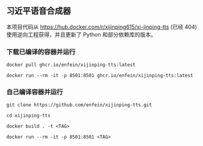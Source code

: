## 习近平语音合成器

本项目代码从 https://hub.docker.com/r/xijinping615/xi-jinping-tts (已经 404) 使用逆向工程获得，并且更新了 Python 和部分依赖库的版本。

### 下载已编译的容器并运行

```shell
docker pull ghcr.io/enfein/xijinping-tts:latest

docker run --rm -it -p 8501:8501 ghcr.io/enfein/xijinping-tts:latest
```

### 自己编译容器并运行

```shell
git clone https://github.com/enfein/xijinping-tts.git

cd xijinping-tts

docker build . -t <TAG>

docker run --rm -it -p 8501:8501 <TAG>
```
